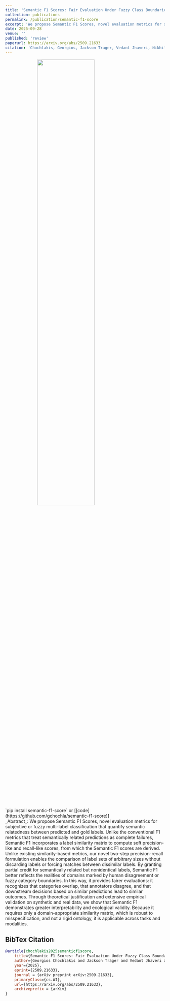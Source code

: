 ```yaml
---
title: 'Semantic F1 Scores: Fair Evaluation Under Fuzzy Class Boundaries'
collection: publications
permalink: /publication/semantic-f1-score
excerpt: 'We propose Semantic F1 Scores, novel evaluation metrics for subjective or fuzzy multi-label classification that quantify semantic relatedness between predicted and gold labels. Unlike the conventional F1 metrics that treat semantically related predictions as complete failures, Semantic F1 incorporates a label similarity matrix to compute soft precision-like and recall-like scores, from which the Semantic F1 scores are derived. Unlike existing similarity-based metrics, our novel two-step precision-recall formulation enables the comparison of label sets of arbitrary sizes without discarding labels or forcing matches between dissimilar labels.'
date: 2025-09-28
venue: ''
published: 'review'
paperurl: https://arxiv.org/abs/2509.21633
citation: 'Chochlakis, Georgios, Jackson Trager, Vedant Jhaveri, Nikhil Ravichandran, Alexandros Potamianos, Shrikanth Narayanan. "Semantic F1 Scores: Fair Evaluation Under Fuzzy Class Boundaries." arXiv preprint arXiv:2509.21633'
---
```


<img src="https://gchochla.github.io/images/semantic-f1-thumbnail.png" style="display: block; margin-left: auto; margin-right:auto; width: 60%; height: auto;">
<br>
`pip install semantic-f1-score` or [[code](https://github.com/gchochla/semantic-f1-score)]
<br>
_Abstract_: We propose Semantic F1 Scores, novel evaluation metrics for subjective or fuzzy multi-label classification that quantify semantic relatedness between predicted and gold labels. Unlike the conventional F1 metrics that treat semantically related predictions as complete failures, Semantic F1 incorporates a label similarity matrix to compute soft precision-like and recall-like scores, from which the Semantic F1 scores are derived. Unlike existing similarity-based metrics, our novel two-step precision-recall formulation enables the comparison of label sets of arbitrary sizes without discarding labels or forcing matches between dissimilar labels. By granting partial credit for semantically related but nonidentical labels, Semantic F1 better reflects the realities of domains marked by human disagreement or fuzzy category boundaries. In this way, it provides fairer evaluations: it recognizes that categories overlap, that annotators disagree, and that downstream decisions based on similar predictions lead to similar outcomes. Through theoretical justification and extensive empirical validation on synthetic and real data, we show that Semantic F1 demonstrates greater interpretability and ecological validity. Because it requires only a domain-appropriate similarity matrix, which is robust to misspecification, and not a rigid ontology, it is applicable across tasks and modalities.

BibTex Citation
-

```bibtex
@article{chochlakis2025semanticf1score,
    title={Semantic F1 Scores: Fair Evaluation Under Fuzzy Class Boundaries}, 
    author={Georgios Chochlakis and Jackson Trager and Vedant Jhaveri and Nikhil Ravichandran and Alexandros Potamianos and Shrikanth Narayanan},
    year={2025},
    eprint={2509.21633},
    journal = {arXiv preprint arXiv:2509.21633},
    primaryClass={cs.AI},
    url={https://arxiv.org/abs/2509.21633},
    archiveprefix = {arXiv}
}
```
